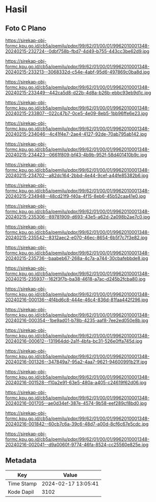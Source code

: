 # Hasil

## Foto C Plano

https://sirekap-obj-formc.kpu.go.id/cb5a/pemilu/pdpr/99/62/01/00/01/9962010001348-20240215-232724--0dbf758b-fbd7-4d49-b755-443cc3be62d9.jpg

https://sirekap-obj-formc.kpu.go.id/cb5a/pemilu/pdpr/99/62/01/00/01/9962010001348-20240215-233213--3068332d-c54e-4abf-95d6-497869c0ba8d.jpg

https://sirekap-obj-formc.kpu.go.id/cb5a/pemilu/pdpr/99/62/01/00/01/9962010001348-20240215-233449--442ca5d8-d22b-4d8a-b26b-ebbc93eb9d1c.jpg

https://sirekap-obj-formc.kpu.go.id/cb5a/pemilu/pdpr/99/62/01/00/01/9962010001348-20240215-233807--022c47b7-0ce5-4e09-8eb5-1bb96ffe6e23.jpg

https://sirekap-obj-formc.kpu.go.id/cb5a/pemilu/pdpr/99/62/01/00/01/9962010001348-20240215-234046--4c41f4e7-2ae4-4127-92de-70ab795ab142.jpg

https://sirekap-obj-formc.kpu.go.id/cb5a/pemilu/pdpr/99/62/01/00/01/9962010001348-20240215-234423--0661f809-bf43-4b9b-952f-58d401410b9c.jpg

https://sirekap-obj-formc.kpu.go.id/cb5a/pemilu/pdpr/99/62/01/00/01/9962010001348-20240215-234702--a82dc164-2bbd-4e44-9cef-a44fe85382b6.jpg

https://sirekap-obj-formc.kpu.go.id/cb5a/pemilu/pdpr/99/62/01/00/01/9962010001348-20240215-234948--48cd21f9-f40a-4f15-8eb6-45b52caa41e0.jpg

https://sirekap-obj-formc.kpu.go.id/cb5a/pemilu/pdpr/99/62/01/00/01/9962010001348-20240215-235306--89781909-d693-43e5-a62d-2a098b2ae7c0.jpg

https://sirekap-obj-formc.kpu.go.id/cb5a/pemilu/pdpr/99/62/01/00/01/9962010001348-20240215-235542--8312aec2-e070-46ec-8654-6b5f7c7f3e82.jpg

https://sirekap-obj-formc.kpu.go.id/cb5a/pemilu/pdpr/99/62/01/00/01/9962010001348-20240215-235736--baabeb67-268a-4c7a-a744-30cbafebbde8.jpg

https://sirekap-obj-formc.kpu.go.id/cb5a/pemilu/pdpr/99/62/01/00/01/9962010001348-20240215-235937--162f3f7b-ba38-4618-a7ac-d245b2fcba80.jpg

https://sirekap-obj-formc.kpu.go.id/cb5a/pemilu/pdpr/99/62/01/00/01/9962010001348-20240216-000136--4f4bd6c8-444e-46c4-836d-81faa442f296.jpg

https://sirekap-obj-formc.kpu.go.id/cb5a/pemilu/pdpr/99/62/01/00/01/9962010001348-20240216-000354--1be9ad01-b78b-4235-aaf8-7ee2ed050e8b.jpg

https://sirekap-obj-formc.kpu.go.id/cb5a/pemilu/pdpr/99/62/01/00/01/9962010001348-20240216-000612--131964dd-2a1f-4bfa-bc31-526e0ffa745d.jpg

https://sirekap-obj-formc.kpu.go.id/cb5a/pemilu/pdpr/99/62/01/00/01/9962010001348-20240216-001326--347849a7-95a2-4aa7-9621-94600991b21f.jpg

https://sirekap-obj-formc.kpu.go.id/cb5a/pemilu/pdpr/99/62/01/00/01/9962010001348-20240216-001528--f10a2e91-63e5-480a-a405-c24619f62d06.jpg

https://sirekap-obj-formc.kpu.go.id/cb5a/pemilu/pdpr/99/62/01/00/01/9962010001348-20240216-001705--ae0d34ef-387e-4574-9b58-eef289cf8bd0.jpg

https://sirekap-obj-formc.kpu.go.id/cb5a/pemilu/pdpr/99/62/01/00/01/9962010001348-20240216-001842--60cb7c6a-39c6-48d7-a00d-8cf6c67e5cdc.jpg

https://sirekap-obj-formc.kpu.go.id/cb5a/pemilu/pdpr/99/62/01/00/01/9962010001348-20240216-002041--d9a0060f-9774-46fa-8524-cc25560e825e.jpg


## Metadata

| Key        | Value               |
| ---------- | ------------------- |
| Time Stamp | 2024-02-17 13:05:41 |
| Kode Dapil | 3102                |



